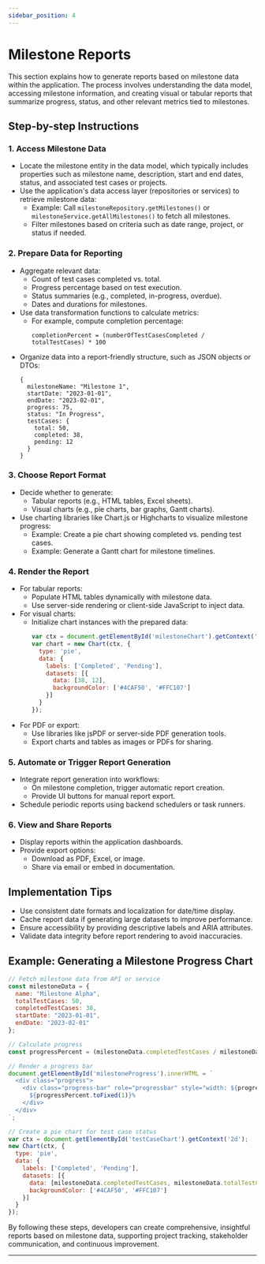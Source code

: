 ```yaml
---
sidebar_position: 4
---
```


# Milestone Reports

This section explains how to generate reports based on milestone data within the application. The process involves understanding the data model, accessing milestone information, and creating visual or tabular reports that summarize progress, status, and other relevant metrics tied to milestones.

## Step-by-step Instructions

### 1. Access Milestone Data

- Locate the milestone entity in the data model, which typically includes properties such as milestone name, description, start and end dates, status, and associated test cases or projects.
- Use the application's data access layer (repositories or services) to retrieve milestone data:
  - Example: Call `milestoneRepository.getMilestones()` or `milestoneService.getAllMilestones()` to fetch all milestones.
  - Filter milestones based on criteria such as date range, project, or status if needed.

### 2. Prepare Data for Reporting

- Aggregate relevant data:
  - Count of test cases completed vs. total.
  - Progress percentage based on test execution.
  - Status summaries (e.g., completed, in-progress, overdue).
  - Dates and durations for milestones.
- Use data transformation functions to calculate metrics:
  - For example, compute completion percentage:
    ```
    completionPercent = (numberOfTestCasesCompleted / totalTestCases) * 100
    ```
- Organize data into a report-friendly structure, such as JSON objects or DTOs:
  ```
  {
    milestoneName: "Milestone 1",
    startDate: "2023-01-01",
    endDate: "2023-02-01",
    progress: 75,
    status: "In Progress",
    testCases: {
      total: 50,
      completed: 38,
      pending: 12
    }
  }
  ```

### 3. Choose Report Format

- Decide whether to generate:
  - Tabular reports (e.g., HTML tables, Excel sheets).
  - Visual charts (e.g., pie charts, bar graphs, Gantt charts).
- Use charting libraries like Chart.js or Highcharts to visualize milestone progress:
  - Example: Create a pie chart showing completed vs. pending test cases.
  - Example: Generate a Gantt chart for milestone timelines.

### 4. Render the Report

- For tabular reports:
  - Populate HTML tables dynamically with milestone data.
  - Use server-side rendering or client-side JavaScript to inject data.
- For visual charts:
  - Initialize chart instances with the prepared data:
    ```javascript
    var ctx = document.getElementById('milestoneChart').getContext('2d');
    var chart = new Chart(ctx, {
      type: 'pie',
      data: {
        labels: ['Completed', 'Pending'],
        datasets: [{
          data: [38, 12],
          backgroundColor: ['#4CAF50', '#FFC107']
        }]
      }
    });
    ```
- For PDF or export:
  - Use libraries like jsPDF or server-side PDF generation tools.
  - Export charts and tables as images or PDFs for sharing.

### 5. Automate or Trigger Report Generation

- Integrate report generation into workflows:
  - On milestone completion, trigger automatic report creation.
  - Provide UI buttons for manual report export.
- Schedule periodic reports using backend schedulers or task runners.

### 6. View and Share Reports

- Display reports within the application dashboards.
- Provide export options:
  - Download as PDF, Excel, or image.
  - Share via email or embed in documentation.

## Implementation Tips

- Use consistent date formats and localization for date/time display.
- Cache report data if generating large datasets to improve performance.
- Ensure accessibility by providing descriptive labels and ARIA attributes.
- Validate data integrity before report rendering to avoid inaccuracies.

## Example: Generating a Milestone Progress Chart

```javascript
// Fetch milestone data from API or service
const milestoneData = {
  name: "Milestone Alpha",
  totalTestCases: 50,
  completedTestCases: 38,
  startDate: "2023-01-01",
  endDate: "2023-02-01"
};

// Calculate progress
const progressPercent = (milestoneData.completedTestCases / milestoneData.totalTestCases) * 100;

// Render a progress bar
document.getElementById('milestoneProgress').innerHTML = `
  <div class="progress">
    <div class="progress-bar" role="progressbar" style="width: ${progressPercent}%;" aria-valuenow="${progressPercent}" aria-valuemin="0" aria-valuemax="100">
      ${progressPercent.toFixed(1)}%
    </div>
  </div>
`;

// Create a pie chart for test case status
var ctx = document.getElementById('testCaseChart').getContext('2d');
new Chart(ctx, {
  type: 'pie',
  data: {
    labels: ['Completed', 'Pending'],
    datasets: [{
      data: [milestoneData.completedTestCases, milestoneData.totalTestCases - milestoneData.completedTestCases],
      backgroundColor: ['#4CAF50', '#FFC107']
    }]
  }
});
```

By following these steps, developers can create comprehensive, insightful reports based on milestone data, supporting project tracking, stakeholder communication, and continuous improvement.

---